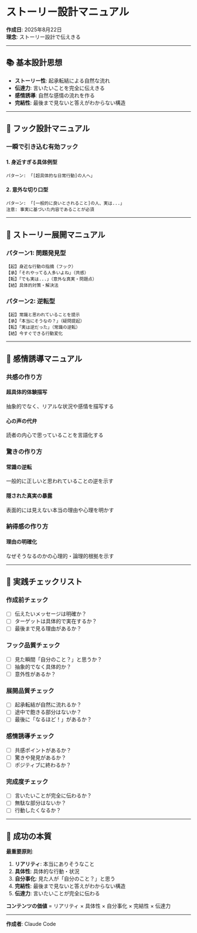 # ストーリー設計マニュアル

**作成日**: 2025年8月22日  
**理念**: ストーリー設計で伝えきる

---

## 📚 基本設計思想

- **ストーリー性**: 起承転結による自然な流れ
- **伝達力**: 言いたいことを完全に伝えきる
- **感情誘導**: 自然な感情の流れを作る
- **完結性**: 最後まで見ないと答えがわからない構造

---

## 🎯 フック設計マニュアル

### **一瞬で引き込む有効フック**

#### **1. 身近すぎる具体例型**
```
パターン: 「[超具体的な日常行動]の人へ」
```

#### **2. 意外な切り口型**
```
パターン: 「[一般的に良いとされること]の人、実は...」
注意: 事実に基づいた内容であることが必須
```

---

## 📖 ストーリー展開マニュアル

### **パターン1: 問題発見型**
```
【起】身近な行動の指摘（フック）
【承】「それやってる人多いよね」（共感）
【転】「でも実は...」（意外な真実・問題点）
【結】具体的対策・解決法
```

### **パターン2: 逆転型**
```
【起】常識と思われていることを提示
【承】「本当にそうなの？」（疑問提起）
【転】「実は逆だった」（常識の逆転）
【結】今すぐできる行動変化
```

---

## 💝 感情誘導マニュアル

### **共感の作り方**
#### **超具体的体験描写**
抽象的でなく、リアルな状況や感情を描写する

#### **心の声の代弁**
読者の内心で思っていることを言語化する

### **驚きの作り方**
#### **常識の逆転**
一般的に正しいと思われていることの逆を示す

#### **隠された真実の暴露**
表面的には見えない本当の理由や心理を明かす

### **納得感の作り方**
#### **理由の明確化**
なぜそうなるのかの心理的・論理的根拠を示す

---

## 🔧 実践チェックリスト

### **作成前チェック**
- [ ] 伝えたいメッセージは明確か？
- [ ] ターゲットは具体的で実在するか？
- [ ] 最後まで見る理由があるか？

### **フック品質チェック**
- [ ] 見た瞬間「自分のこと？」と思うか？
- [ ] 抽象的でなく具体的か？
- [ ] 意外性があるか？

### **展開品質チェック**
- [ ] 起承転結が自然に流れるか？
- [ ] 途中で飽きる部分はないか？
- [ ] 最後に「なるほど！」があるか？

### **感情誘導チェック**
- [ ] 共感ポイントがあるか？
- [ ] 驚きや発見があるか？
- [ ] ポジティブに終わるか？

### **完成度チェック**
- [ ] 言いたいことが完全に伝わるか？
- [ ] 無駄な部分はないか？
- [ ] 行動したくなるか？

---

## 🎯 成功の本質

**最重要原則**: 
1. **リアリティ**: 本当にありそうなこと
2. **具体性**: 具体的な行動・状況
3. **自分事化**: 見た人が「自分のこと？」と思う
4. **完結性**: 最後まで見ないと答えがわからない構造
5. **伝達力**: 言いたいことが完全に伝わる

**コンテンツの価値** = リアリティ × 具体性 × 自分事化 × 完結性 × 伝達力

---

**作成者**: Claude Code